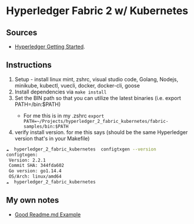 Hyperledger Fabric 2 w/ Kubernetes
============================================

## Sources
- [Hyperledger Getting Started](https://hyperledger-fabric.readthedocs.io/en/release-2.2/getting_started.html).


## Instructions
1. Setup - install linux mint, zshrc, visual studio code, Golang, Nodejs, minikube, kubectl, vuecli, docker, docker-cli, goose
2. Install dependencies via `make install`
3. Set the BIN path so that you can utilize the latest binaries (i.e. export PATH=<path to download location>/bin:$PATH)
    - For me this is in my .zshrc `export PATH=~/Projects/hyperledger_2_fabric_kubernetes/fabric-samples/bin:$PATH`
4. verify install version. for me this says (should be the same Hyperledger version that's in your Makefile)
```bash
☁  hyperledger_2_fabric_kubernetes  configtxgen --version
configtxgen:
 Version: 2.2.1
 Commit SHA: 344fda602
 Go version: go1.14.4
 OS/Arch: linux/amd64
☁  hyperledger_2_fabric_kubernetes  
```



## My own notes
- [Good Readme.md Example](https://raw.githubusercontent.com/vuejs/vue/dev/README.md)

